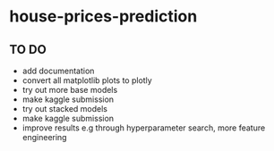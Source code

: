 # house-prices-prediction

## TO DO
- add documentation
- convert all matplotlib plots to plotly
- try out more base models
- make kaggle submission
- try out stacked models
- make kaggle submission
- improve results e.g through hyperparameter search, more feature engineering

